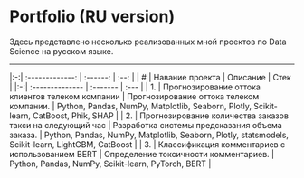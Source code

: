 # Portfolio (RU version)

Здесь представлено несколько реализованных мной проектов по Data Science на русском языке.

---
|:-:| :-------------: | :------: | :--: |
| # | Навание проекта | Описание | Стек |
|:-:| :-------------- | :------- | :--- |
| 1. | Прогнозирование оттока клиентов телеком компании | Прогнозирование оттока телеком компании. | Python, Pandas, NumPy, Matplotlib, Seaborn, Plotly, Scikit-learn, CatBoost, Phik, SHAP |
| 2. | Прогнозирование количества заказов такси на следующий час | Разработка системы предсказания объема заказа. | Python, Pandas, NumPy, Matplotlib, Seaborn, Plotly, statsmodels, Scikit-learn, LightGBM, CatBoost |
| 3. | Классификация комментариев с использованием BERT | Определение токсичности комментариев. | Python, Pandas, NumPy, Scikit-learn, PyTorch, BERT |

